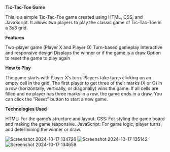 **Tic-Tac-Toe Game**


This is a simple Tic-Tac-Toe game created using HTML, CSS, and JavaScript. It allows two players to play the classic game of Tic-Tac-Toe in a 3x3 grid.

**Features**


Two-player game (Player X and Player O)
Turn-based gameplay
Interactive and responsive design
Displays the winner or if the game is a draw
Option to reset the game to play again


**How to Play**


The game starts with Player X’s turn.
Players take turns clicking on an empty cell in the grid.
The first player to get three of their marks (X or O) in a row (horizontally, vertically, or diagonally) wins the game.
If all cells are filled and no player has three marks in a row, the game ends in a draw.
You can click the "Reset" button to start a new game.


**Technologies Used**


HTML: For the game’s structure and layout.
CSS: For styling the game board and making the game responsive.
JavaScript: For game logic, player turns, and determining the winner or draw.


![Screenshot 2024-10-17 134726](https://github.com/user-attachments/assets/7436b102-6794-4ed3-ab85-b12e39144949)
![Screenshot 2024-10-17 135142](https://github.com/user-attachments/assets/69cd9e3a-130f-4661-b5f4-1a7ee4f32af4)
![Screenshot 2024-10-17 134659](https://github.com/user-attachments/assets/4abca713-6a46-44c9-aa94-5026a3e83797)

